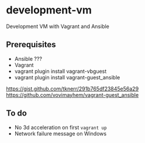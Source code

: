 # development-vm

Development VM with Vagrant and Ansible

## Prerequisites

- Ansible ???
- Vagrant
- vagrant plugin install vagrant-vbguest
- vagrant plugin install vagrant-guest_ansible

https://gist.github.com/tknerr/291b765df23845e56a29
https://github.com/vovimayhem/vagrant-guest_ansible

## To do

- No 3d acceleration on first `vagrant up`
- Network failure message on Windows
